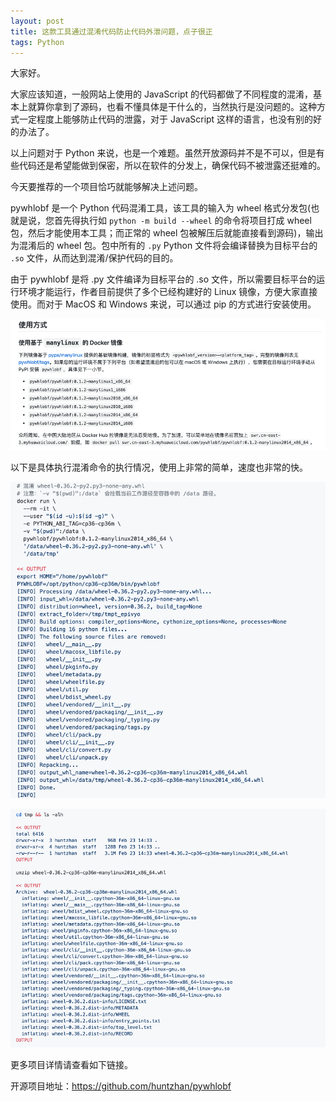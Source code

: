 ```yaml
---
layout: post
title: 这款工具通过混淆代码防止代码外泄问题，点子很正
tags: Python
---
```


大家好。

大家应该知道，一般网站上使用的 JavaScript 的代码都做了不同程度的混淆，基本上就算你拿到了源码，也看不懂具体是干什么的，当然执行是没问题的。这种方式一定程度上能够防止代码的泄露，对于 JavaScript 这样的语言，也没有别的好的办法了。

以上问题对于 Python 来说，也是一个难题。虽然开放源码并不是不可以，但是有些代码还是希望能做到保密，所以在软件的分发上，确保代码不被泄露还挺难的。

今天要推荐的一个项目恰巧就能够解决上述问题。

pywhlobf 是一个 Python 代码混淆工具，该工具的输入为 wheel 格式分发包(也就是说，您首先得执行如 `python -m build --wheel` 的命令将项目打成 wheel 包，然后才能使用本工具；而正常的 wheel 包被解压后就能直接看到源码)，输出为混淆后的 wheel 包。包中所有的 `.py` Python 文件将会编译替换为目标平台的 `.so` 文件，从而达到混淆/保护代码的目的。

由于 pywhlobf 是将 .py 文件编译为目标平台的 .so 文件，所以需要目标平台的运行环境才能运行，作者目前提供了多个已经构建好的 Linux 镜像，方便大家直接使用。而对于 MacOS 和 Windows 来说，可以通过 pip 的方式进行安装使用。

![image-20210323230545443](https://raw.githubusercontent.com/ZhuPeng/pic/master/images/compress_image-20210323230545443.png)

以下是具体执行混淆命令的执行情况，使用上非常的简单，速度也非常的快。

![image-20210323230628270](https://raw.githubusercontent.com/ZhuPeng/pic/master/images/compress_image-20210323230628270.png)

![](https://raw.githubusercontent.com/ZhuPeng/pic/master/images/compress_image-20210323230641724.png)

更多项目详情请查看如下链接。

开源项目地址：https://github.com/huntzhan/pywhlobf
